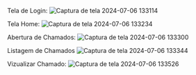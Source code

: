 Tela de Login:
![Captura de tela 2024-07-06 133114](https://github.com/Rickson-Costa/Abertura_de_Chamados/assets/149190460/68f89f84-52b2-4a5b-b496-0a860d324a45)

Tela Home:
![Captura de tela 2024-07-06 133234](https://github.com/Rickson-Costa/Abertura_de_Chamados/assets/149190460/fd08cf8c-cbd3-45e7-9bb1-06417bde4529)

Abertura de Chamados:
![Captura de tela 2024-07-06 133300](https://github.com/Rickson-Costa/Abertura_de_Chamados/assets/149190460/8b63c964-eb29-4c63-bfea-39d227cc612a)

Listagem de Chamados
![Captura de tela 2024-07-06 133344](https://github.com/Rickson-Costa/Abertura_de_Chamados/assets/149190460/d5fc37b5-d7f1-4f05-b944-f2f250133898)

Vizualizar Chamado:
![Captura de tela 2024-07-06 133526](https://github.com/Rickson-Costa/Abertura_de_Chamados/assets/149190460/71d34786-7819-47e5-9f99-aa3c2e21dc3a)
